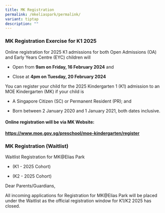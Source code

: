 ```yaml
---
title: MK Registration
permalink: /mkeliaspark/permalink/
variant: tiptap
description: ""
---
```

<h3>MK Registration Exercise for K1 2025</h3><p>Online registration for 2025 K1 admissions for both Open Admissions (OA) and Early Years Centre (EYC) children will</p><ul data-tight="true" class="tight"><li><p>Open from <strong>9am on Friday, 16 February 2024</strong> and</p></li><li><p>Close at <strong>4pm on Tuesday, 20 February 2024</strong></p></li></ul><p>You can register your child for the 2025 Kindergarten 1 (K1) admission to an MOE Kindergarten (MK) if your child is</p><ul data-tight="true" class="tight"><li><p>A Singapore Citizen (SC) or Permanent Resident (PR); and</p></li><li><p>Born between 2 January 2020 and 1 January 2021, both dates inclusive.</p></li></ul><h4>Online registration will be via MK Website:</h4><p><strong><a href="https://www.moe.gov.sg/preschool/moe-kindergarten/register" rel="noopener noreferrer nofollow" target="_blank"><u>https://www.moe.gov.sg/preschool/moe-kindergarten/register</u></a></strong></p><h3>MK Registration (Waitlist)</h3><p>Waitlist Registration for MK@Elias Park</p><ul data-tight="true" class="tight"><li><p>(K1 - 2025 Cohort)</p></li><li><p>(K2 - 2025 Cohort)</p></li></ul><p>Dear Parents/Guardians,</p><p>All incoming applications for Registration for MK@Elias Park will be placed under the Waitlist as the official registration window for K1/K2 2025 has closed.</p><p></p>